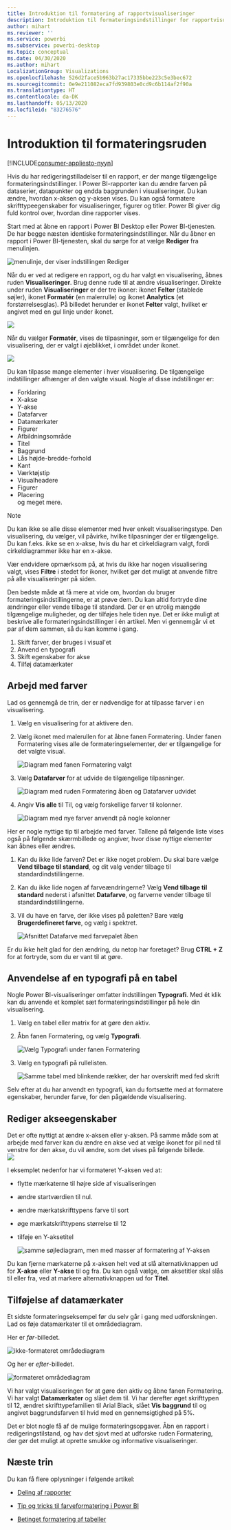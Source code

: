 ```yaml
---
title: Introduktion til formatering af rapportvisualiseringer
description: Introduktion til formateringsindstillinger for rapportvisualiseringer
author: mihart
ms.reviewer: ''
ms.service: powerbi
ms.subservice: powerbi-desktop
ms.topic: conceptual
ms.date: 04/30/2020
ms.author: mihart
LocalizationGroup: Visualizations
ms.openlocfilehash: 526d2face5b963b27ac17335bbe223c5e3bec672
ms.sourcegitcommit: 0e9e211082eca7fd939803e0cd9c6b114af2f90a
ms.translationtype: HT
ms.contentlocale: da-DK
ms.lasthandoff: 05/13/2020
ms.locfileid: "83276576"
---
```

# <a name="getting-started-with-the-formatting-pane"></a>Introduktion til formateringsruden

[!INCLUDE[consumer-appliesto-nyyn](../includes/consumer-appliesto-nyyn.md)]    

Hvis du har redigeringstilladelser til en rapport, er der mange tilgængelige formateringsindstillinger. I Power BI-rapporter kan du ændre farven på dataserier, datapunkter og endda baggrunden i visualiseringer. Du kan ændre, hvordan x-aksen og y-aksen vises. Du kan også formatere skrifttypeegenskaber for visualiseringer, figurer og titler. Power BI giver dig fuld kontrol over, hvordan dine rapporter vises.

Start med at åbne en rapport i Power BI Desktop eller Power BI-tjenesten. De har begge næsten identiske formateringsindstillinger. Når du åbner en rapport i Power BI-tjenesten, skal du sørge for at vælge **Rediger** fra menulinjen. 

![menulinje, der viser indstillingen Rediger](media/service-getting-started-with-color-formatting-and-axis-properties/power-bi-edit.png)

Når du er ved at redigere en rapport, og du har valgt en visualisering, åbnes ruden **Visualiseringer**. Brug denne rude til at ændre visualiseringer. Direkte under ruden **Visualiseringer** er der tre ikoner: ikonet **Felter** (stablede søjler), ikonet **Formatér** (en malerrulle) og ikonet **Analytics** (et forstørrelsesglas). På billedet herunder er ikonet **Felter** valgt, hvilket er angivet med en gul linje under ikonet.

![](media/service-getting-started-with-color-formatting-and-axis-properties/power-bi-format.png)

Når du vælger **Formatér**, vises de tilpasninger, som er tilgængelige for den visualisering, der er valgt i øjeblikket, i området under ikonet.  

![](media/service-getting-started-with-color-formatting-and-axis-properties/power-bi-format-selected.png)

Du kan tilpasse mange elementer i hver visualisering. De tilgængelige indstillinger afhænger af den valgte visual. Nogle af disse indstillinger er:

* Forklaring
* X-akse
* Y-akse
* Datafarver
* Datamærkater
* Figurer
* Afbildningsområde
* Titel
* Baggrund
* Lås højde-bredde-forhold
* Kant
* Værktøjstip
* Visualheadere
* Figurer
* Placering    
og meget mere.


> [!NOTE]
>  
> Du kan ikke se alle disse elementer med hver enkelt visualiseringstype. Den visualisering, du vælger, vil påvirke, hvilke tilpasninger der er tilgængelige. Du kan f.eks. ikke se en x-akse, hvis du har et cirkeldiagram valgt, fordi cirkeldiagrammer ikke har en x-akse.

Vær endvidere opmærksom på, at hvis du ikke har nogen visualisering valgt, vises **Filtre** i stedet for ikoner, hvilket gør det muligt at anvende filtre på alle visualiseringer på siden.

Den bedste måde at få mere at vide om, hvordan du bruger formateringsindstillingerne, er at prøve dem. Du kan altid fortryde dine ændringer eller vende tilbage til standard. Der er en utrolig mængde tilgængelige muligheder, og der tilføjes hele tiden nye. Det er ikke muligt at beskrive alle formateringsindstillinger i én artikel. Men vi gennemgår vi et par af dem sammen, så du kan komme i gang. 

1. Skift farver, der bruges i visual'et   
2. Anvend en typografi    
3. Skift egenskaber for akse    
4. Tilføj datamærkater    




## <a name="working-with-colors"></a>Arbejd med farver

Lad os gennemgå de trin, der er nødvendige for at tilpasse farver i en visualisering.

1. Vælg en visualisering for at aktivere den.

2. Vælg ikonet med malerullen for at åbne fanen Formatering. Under fanen Formatering vises alle de formateringselementer, der er tilgængelige for det valgte visual.

    ![Diagram med fanen Formatering valgt](media/service-getting-started-with-color-formatting-and-axis-properties/power-bi-formatting.png)

3. Vælg **Datafarver** for at udvide de tilgængelige tilpasninger.  

    ![Diagram med ruden Formatering åben og Datafarver udvidet](media/service-getting-started-with-color-formatting-and-axis-properties/power-bi-data-colors.png)

4. Angiv **Vis alle** til Til, og vælg forskellige farver til kolonner.

    ![Diagram med nye farver anvendt på nogle kolonner](media/service-getting-started-with-color-formatting-and-axis-properties/power-bi-change-colors.png)

Her er nogle nyttige tip til arbejde med farver. Tallene på følgende liste vises også på følgende skærmbillede og angiver, hvor disse nyttige elementer kan åbnes eller ændres.

1. Kan du ikke lide farven? Det er ikke noget problem. Du skal bare vælge **Vend tilbage til standard**, og dit valg vender tilbage til standardindstillingerne. 

2. Kan du ikke lide nogen af farveændringerne? Vælg **Vend tilbage til standard** nederst i afsnittet **Datafarve**, og farverne vender tilbage til standardindstillingerne. 

3. Vil du have en farve, der ikke vises på paletten? Bare vælg **Brugerdefineret farve**, og vælg i spektret.  

   ![Afsnittet Datafarve med farvepalet åben](media/service-getting-started-with-color-formatting-and-axis-properties/power-bi-color-extras.png)

Er du ikke helt glad for den ændring, du netop har foretaget? Brug **CTRL + Z** for at fortryde, som du er vant til at gøre.

## <a name="applying-a-style-to-a-table"></a>Anvendelse af en typografi på en tabel
Nogle Power BI-visualiseringer omfatter indstillingen **Typografi**. Med ét klik kan du anvende et komplet sæt formateringsindstillinger på hele din visualisering. 

1. Vælg en tabel eller matrix for at gøre den aktiv.   
1. Åbn fanen Formatering, og vælg **Typografi**.

   ![Vælg Typografi under fanen Formatering](media/service-getting-started-with-color-formatting-and-axis-properties/power-bi-style.png)


1. Vælg en typografi på rullelisten. 

   ![Samme tabel med blinkende rækker, der har overskrift med fed skrift](media/service-getting-started-with-color-formatting-and-axis-properties/power-bi-style-flashy.png)

Selv efter at du har anvendt en typografi, kan du fortsætte med at formatere egenskaber, herunder farve, for den pågældende visualisering.


## <a name="changing-axis-properties"></a>Rediger akseegenskaber

Det er ofte nyttigt at ændre x-aksen eller y-aksen. På samme måde som at arbejde med farver kan du ændre en akse ved at vælge ikonet for pil ned til venstre for den akse, du vil ændre, som det vises på følgende billede.  
![](media/service-getting-started-with-color-formatting-and-axis-properties/power-bi-y-axis.png)

I eksemplet nedenfor har vi formateret Y-aksen ved at:
- flytte mærkaterne til højre side af visualiseringen

- ændre startværdien til nul.

- ændre mærkatskrifttypens farve til sort

- øge mærkatskrifttypens størrelse til 12

- tilføje en Y-aksetitel


    ![samme søjlediagram, men med masser af formatering af Y-aksen](media/service-getting-started-with-color-formatting-and-axis-properties/power-bi-axis-changes.png)

Du kan fjerne mærkaterne på x-aksen helt ved at slå alternativknappen ud for **X-akse** eller **Y-akse** til og fra. Du kan også vælge, om aksetitler skal slås til eller fra, ved at markere alternativknappen ud for **Titel**.  



## <a name="adding-data-labels"></a>Tilføjelse af datamærkater    

Et sidste formateringseksempel før du selv går i gang med udforskningen.  Lad os føje datamærkater til et områdediagram. 

Her er *før*-billedet. 

![ikke-formateret områdediagram](media/service-getting-started-with-color-formatting-and-axis-properties/power-bi-area-chart.png)


Og her er *efter*-billedet.

![formateret områdediagram](media/service-getting-started-with-color-formatting-and-axis-properties/power-bi-data-labels.png)

Vi har valgt visualiseringen for at gøre den aktiv og åbne fanen Formatering.  Vi har valgt **Datamærkater** og slået dem til. Vi har derefter øget skrifttypen til 12, ændret skrifttypefamilien til Arial Black, slået **Vis baggrund** til og angivet baggrundsfarven til hvid med en gennemsigtighed på 5%.

Det er blot nogle få af de mulige formateringsopgaver. Åbn en rapport i redigeringstilstand, og hav det sjovt med at udforske ruden Formatering, der gør det muligt at oprette smukke og informative visualiseringer.

## <a name="next-steps"></a>Næste trin
Du kan få flere oplysninger i følgende artikel: 

* [Deling af rapporter](../collaborate-share/service-share-reports.md)

* [Tip og tricks til farveformatering i Power BI](service-tips-and-tricks-for-color-formatting.md)  
* [Betinget formatering af tabeller](../create-reports/desktop-conditional-table-formatting.md)

